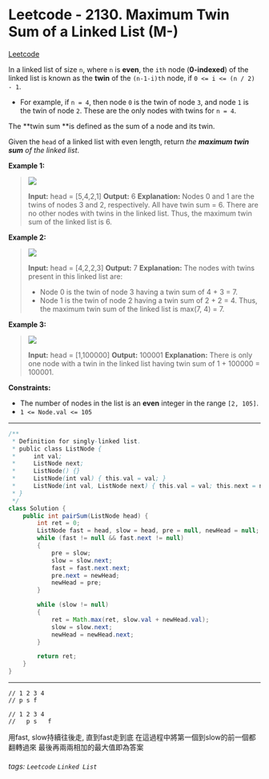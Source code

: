 # Leetcode - 2130. Maximum Twin Sum of a Linked List (M-)

[Leetcode](https://leetcode.com/problems/maximum-twin-sum-of-a-linked-list/)

In a linked list of size `n`, where `n` is **even**, the `ith` node (**0-indexed**) of the linked list is known as the **twin** of the `(n-1-i)th` node, if `0 <= i <= (n / 2) - 1`.

-   For example, if `n = 4`, then node `0` is the twin of node `3`, and node `1` is the twin of node `2`. These are the only nodes with twins for `n = 4`.

The **twin sum **is defined as the sum of a node and its twin.

Given the `head` of a linked list with even length, return _the **maximum twin sum** of the linked list_.

**Example 1:**

> ![](https://assets.leetcode.com/uploads/2021/12/03/eg1drawio.png)
> 
> **Input:** head = [5,4,2,1]
> **Output:** 6
> **Explanation:**
> Nodes 0 and 1 are the twins of nodes 3 and 2, respectively. All have twin sum = 6.
> There are no other nodes with twins in the linked list.
> Thus, the maximum twin sum of the linked list is 6. 

**Example 2:**

> ![](https://assets.leetcode.com/uploads/2021/12/03/eg2drawio.png)
> 
> **Input:** head = [4,2,2,3]
> **Output:** 7
> **Explanation:**
> The nodes with twins present in this linked list are:
> - Node 0 is the twin of node 3 having a twin sum of 4 + 3 = 7.
> - Node 1 is the twin of node 2 having a twin sum of 2 + 2 = 4.
> Thus, the maximum twin sum of the linked list is max(7, 4) = 7. 

**Example 3:**

> ![](https://assets.leetcode.com/uploads/2021/12/03/eg3drawio.png)
> 
> **Input:** head = [1,100000]
> **Output:** 100001
> **Explanation:**
> There is only one node with a twin in the linked list having twin sum of 1 + 100000 = 100001.

**Constraints:**

-   The number of nodes in the list is an **even** integer in the range `[2, 105]`.
-   `1 <= Node.val <= 105`

---
```java
/**
 * Definition for singly-linked list.
 * public class ListNode {
 *     int val;
 *     ListNode next;
 *     ListNode() {}
 *     ListNode(int val) { this.val = val; }
 *     ListNode(int val, ListNode next) { this.val = val; this.next = next; }
 * }
 */
class Solution {
    public int pairSum(ListNode head) {
        int ret = 0;
        ListNode fast = head, slow = head, pre = null, newHead = null;
        while (fast != null && fast.next != null)
        {
            pre = slow;
            slow = slow.next;
            fast = fast.next.next;
            pre.next = newHead;
            newHead = pre;
        }

        while (slow != null)
        {
            ret = Math.max(ret, slow.val + newHead.val);
            slow = slow.next;
            newHead = newHead.next;
        }

        return ret;
    }
}
```
---

```
// 1 2 3 4
// p s f

// 1 2 3 4
//   p s   f
```
用fast, slow持續往後走, 直到fast走到底
在這過程中將第一個到slow的前一個都翻轉過來
最後再兩兩相加的最大值即為答案


###### tags: `Leetcode` `Linked List`